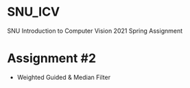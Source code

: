 # SNU_ICV
SNU Introduction to Computer Vision 2021 Spring Assignment
# Assignment #2
- Weighted Guided & Median Filter
